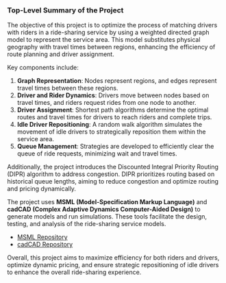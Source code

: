 ### Top-Level Summary of the Project

The objective of this project is to optimize the process of matching drivers with riders in a ride-sharing service by using a weighted directed graph model to represent the service area. This model substitutes physical geography with travel times between regions, enhancing the efficiency of route planning and driver assignment.

Key components include:

1. **Graph Representation**: Nodes represent regions, and edges represent travel times between these regions.
2. **Driver and Rider Dynamics**: Drivers move between nodes based on travel times, and riders request rides from one node to another.
3. **Driver Assignment**: Shortest path algorithms determine the optimal routes and travel times for drivers to reach riders and complete trips.
4. **Idle Driver Repositioning**: A random walk algorithm simulates the movement of idle drivers to strategically reposition them within the service area.
5. **Queue Management**: Strategies are developed to efficiently clear the queue of ride requests, minimizing wait and travel times.

Additionally, the project introduces the Discounted Integral Priority Routing (DIPR) algorithm to address congestion. DIPR prioritizes routing based on historical queue lengths, aiming to reduce congestion and optimize routing and pricing dynamically.

The project uses **MSML (Model-Specification Markup Language)** and **cadCAD (Complex Adaptive Dynamics Computer-Aided Design)** to generate models and run simulations. These tools facilitate the design, testing, and analysis of the ride-sharing service models.

- [MSML Repository](https://github.com/BlockScience/msml)
- [cadCAD Repository](https://github.com/cadCAD-org/cadCAD)

Overall, this project aims to maximize efficiency for both riders and drivers, optimize dynamic pricing, and ensure strategic repositioning of idle drivers to enhance the overall ride-sharing experience.

